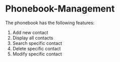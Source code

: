 # Phonebook-Management
The phonebook has the following features:
1)  Add new contact
2)  Display all contacts
3)  Search specific contact
4)  Delete specific contact
5)  Modify specific contact
